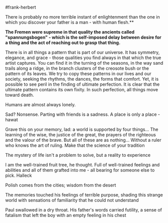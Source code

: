 #frank-herbert

There is probably no more terrible instant of enlightenment than the one in which you discover your father is a man - with human flesh.**

**The Fremen were supreme in that quality the ancients called "spannungsbogen" - which is the self-imposed delay between desire for a thing and the act of reaching out to grasp that thing.**

There is in all things a pattern that is part of our universe. It has symmetry, elegance, and grace - those qualities you find always in that which the true artist captures. You can find it in the turning of the seasons, in the way sand trails along a ridge, in the branch clusters of the creosote bush or the pattern of its leaves. We try to copy these patterns in our lives and our society, seeking the rhythms, the dances, the forms that comfort. Yet, it is possible to see peril in the finding of ultimate perfection. It is clear that the ultimate pattern contains its own fixity. In such perfection, all things move toward death.

Humans are almost always lonely.

Sad? Nonsense. Parting with friends is a sadness. A place is only a place - hawat

Grave this on your memory, lad: a world is supported by four things... The learning of the wise, the justice of the great, the prayers of the righteous and the valour of the brave. But all of these are as nothing... Without a ruler who knows the art of ruling. Make that the science of your tradition

The mystery of life isn't a problem to solve, but a reality to experience

I am the well-trained fruit tree, he thought. Full of well-trained feelings and abilities and all of them grafted into me - all bearing for someone else to pick. Halleck

Polish comes from the cities; wisdom from the desert

The memories touched his feelings of terrible purpose, shading this strange world with sensations of familiarity that he could not understand

Paul swallowed in a dry throat. His father's words carried futility, a sense of fatalism that left the boy with an empty feeling in his chest

